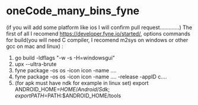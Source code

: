# oneCode_many_bins_fyne
(if you will add some platform like ios I will confirm pull request.............)
The first of all I recomend https://developer.fyne.io/started/, 
options commands for build(you will need C compiler, I recomend m2sys on windows or other gcc on mac and linux) :
1. go build -ldflags "-w -s -H=windowsgui"
2.  upx --ultra-brute
3. fyne package -os os -icon icon -name ....
4.  fyne package -os os -icon icon -name .... -release -appID c....
5. (for apk must have ndk for example in linux set) export ANDROID_HOME=$HOME/Android/Sdk; export PATH=$PATH:$ANDROID_HOME/tools
